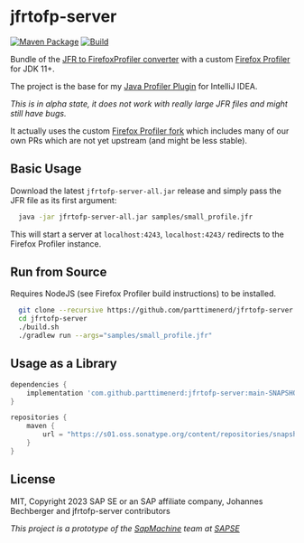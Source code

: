 # jfrtofp-server
[![Maven Package](https://jitpack.io/v/parttimenerd/jfrtofp-server.svg)](https://jitpack.io/#parttimenerd/jfrtofp-server)
[![Build](https://github.com/parttimenerd/jfrtofp-server/actions/workflows/push.yml/badge.svg)](https://github.com/parttimenerd/jfrtofp-server/actions/workflows/push.yml)

Bundle of the [JFR to FirefoxProfiler converter](https://github.com/parttimenerd/jfrtofp-server) 
with a custom [Firefox Profiler](https://profiler.firefox.com) for JDK 11+.

The project is the base for my [Java Profiler Plugin](https://github.com/parttimenerd/intellij-profiler-plugin)
for IntelliJ IDEA.

*This is in alpha state, it does not work with really large JFR files and might still have bugs.*

It actually uses the custom [Firefox Profiler fork](https://github.com/parttimenerd/firefox-profiler/tree/merged)
which includes many of our own PRs which are not yet upstream (and might be less stable).

## Basic Usage
Download the latest `jfrtofp-server-all.jar` release and simply pass the JFR file as its first argument:

```sh
  java -jar jfrtofp-server-all.jar samples/small_profile.jfr
```

This will start a server at `localhost:4243`, `localhost:4243/` redirects to the Firefox Profiler instance.

## Run from Source
Requires NodeJS (see Firefox Profiler build instructions) to be installed.

```sh
  git clone --recursive https://github.com/parttimenerd/jfrtofp-server.git
  cd jfrtofp-server
  ./build.sh
  ./gradlew run --args="samples/small_profile.jfr"
```

## Usage as a Library
```groovy
dependencies {
    implementation 'com.github.parttimenerd:jfrtofp-server:main-SNAPSHOT'
}

repositories {
    maven {
        url = "https://s01.oss.sonatype.org/content/repositories/snapshots/"
    }
}
```

## License
MIT, Copyright 2023 SAP SE or an SAP affiliate company, Johannes Bechberger
and jfrtofp-server contributors


*This project is a prototype of the [SapMachine](https://sapmachine.io) team
at [SAPSE](https://sap.com)*
